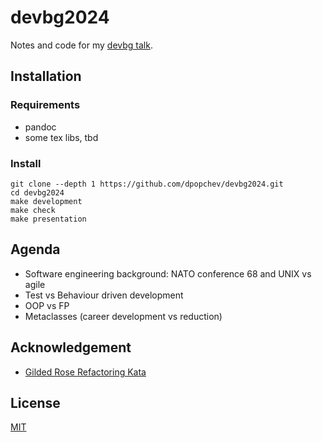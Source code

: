 # devbg2024

Notes and code for my [devbg talk](https://dev.bg/event/python-metaprogramming-or-what-i-should-have-known-from-the-start/).

## Installation

### Requirements

- pandoc
- some tex libs, tbd

### Install

```
git clone --depth 1 https://github.com/dpopchev/devbg2024.git
cd devbg2024
make development
make check
make presentation
```

## Agenda

- Software engineering background: NATO conference 68 and UNIX vs agile
- Test vs Behaviour driven development
- OOP vs FP
- Metaclasses (career development vs reduction)

## Acknowledgement

- [Gilded Rose Refactoring Kata](https://github.com/emilybache/GildedRose-Refactoring-Kata/tree/main)

## License

[MIT](LICENSE)
